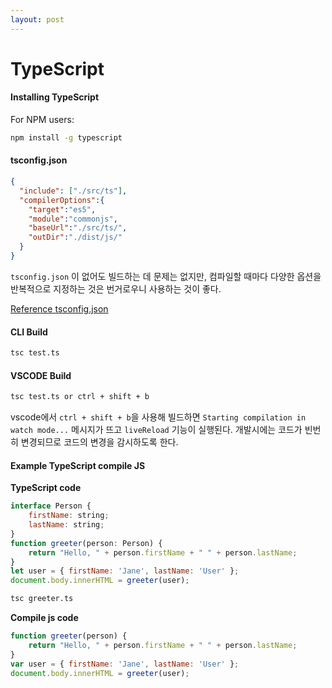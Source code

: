 ```yaml
---
layout: post
---
```


# TypeScript

#### Installing TypeScript

For NPM users:
```Bash
npm install -g typescript
```

#### tsconfig.json

```json
{
  "include": ["./src/ts"],
  "compilerOptions":{
    "target":"es5",
    "module":"commonjs",
    "baseUrl":"./src/ts/",
    "outDir":"./dist/js/"
  }
}
```
`tsconfig.json` 이 없어도 빌드하는 데 문제는 없지만, 컴파일할 때마다 다양한 옵션을 반복적으로 지정하는 것은 번거로우니 사용하는 것이 좋다.


[Reference tsconfig.json](http://www.typescriptlang.org/docs/handbook/tsconfig-json.html)

#### CLI Build
```Bash
tsc test.ts
```
#### VSCODE Build
```Bash
tsc test.ts or ctrl + shift + b
```
vscode에서 `ctrl + shift + b`을 사용해 빌드하면
`Starting compilation in watch mode...` 메시지가 뜨고 `liveReload` 기능이 실행된다. 개발시에는 코드가 빈번히 변경되므로 코드의 변경을 감시하도록 한다.

#### Example TypeScript compile JS
**TypeScript code**
```js
interface Person {
    firstName: string;
    lastName: string;
}
function greeter(person: Person) {
    return "Hello, " + person.firstName + " " + person.lastName;
}
let user = { firstName: 'Jane', lastName: 'User' };
document.body.innerHTML = greeter(user);
```
```Bash
tsc greeter.ts
```

**Compile js code**
```js
function greeter(person) {
    return "Hello, " + person.firstName + " " + person.lastName;
}
var user = { firstName: 'Jane', lastName: 'User' };
document.body.innerHTML = greeter(user);
```
